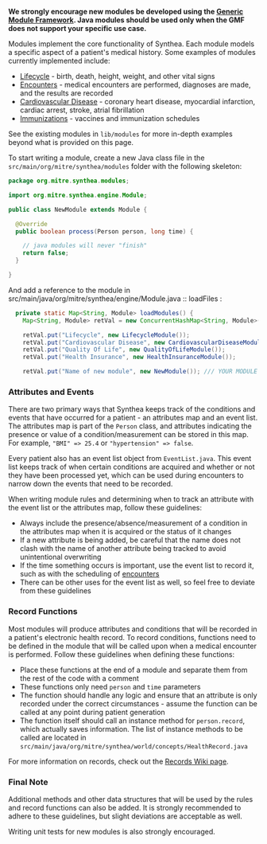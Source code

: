 **We strongly encourage new modules be developed using the [Generic Module Framework](https://github.com/synthetichealth/synthea/wiki/Generic-Module-Framework). Java modules should be used only when the GMF does not support your specific use case.**

Modules implement the core functionality of Synthea. Each module models a specific aspect of a patient's medical history. Some examples of modules currently implemented include:

* [Lifecycle](https://github.com/synthetichealth/synthea/blob/master/src/main/java/org/mitre/synthea/modules/LifecycleModule.java) - birth, death, height, weight, and other vital signs
* [Encounters](https://github.com/synthetichealth/synthea/blob/master/src/main/java/org/mitre/synthea/modules/EncounterModule.java) - medical encounters are performed, diagnoses are made, and the results are recorded
* [Cardiovascular Disease](https://github.com/synthetichealth/synthea/blob/master/src/main/java/org/mitre/synthea/modules/CardiovascularDiseaseModule.java) - coronary heart disease, myocardial infarction, cardiac arrest, stroke, atrial fibrillation
* [Immunizations](https://github.com/synthetichealth/synthea/blob/master/src/main/java/org/mitre/synthea/modules/Immunizations.java) - vaccines and immunization schedules

See the existing modules in `lib/modules` for more in-depth examples beyond what is provided on this page.

To start writing a module, create a new Java class file in the `src/main/org/mitre/synthea/modules` folder with the following skeleton:

```java
package org.mitre.synthea.modules;

import org.mitre.synthea.engine.Module;

public class NewModule extends Module {

  @Override
  public boolean process(Person person, long time) {

    // java modules will never "finish"
    return false;
  }

}
``` 

And add a reference to the module in src/main/java/org/mitre/synthea/engine/Module.java :: loadFiles : 

```java
  private static Map<String, Module> loadModules() {
    Map<String, Module> retVal = new ConcurrentHashMap<String, Module>();

    retVal.put("Lifecycle", new LifecycleModule());
    retVal.put("Cardiovascular Disease", new CardiovascularDiseaseModule());
    retVal.put("Quality Of Life", new QualityOfLifeModule());
    retVal.put("Health Insurance", new HealthInsuranceModule());

    retVal.put("Name of new module", new NewModule()); /// YOUR MODULE HERE

```

### Attributes and Events

There are two primary ways that Synthea keeps track of the conditions and events that have occurred for a patient - an attributes map and an event list. The attributes map is part of the `Person` class, and attributes indicating the presence or value of a condition/measurement can be stored in this map. For example, `"BMI" => 25.4` or `"hypertension" => false`. 

Every patient also has an event list object from `EventList.java`.  This event list keeps track of when certain conditions are acquired and whether or not they have been processed yet, which can be used during encounters to narrow down the events that need to be recorded.

When writing module rules and determining when to track an attribute with the event list or the attributes map, follow these guidelines:

* Always include the presence/absence/measurement of a condition in the attributes map when it is acquired or the status of it changes
* If a new attribute is being added, be careful that the name does not clash with the name of another attribute being tracked to avoid unintentional overwriting
* If the time something occurs is important, use the event list to record it, such as with the scheduling of [encounters](https://github.com/synthetichealth/synthea/blob/master/src/main/java/org/mitre/synthea/modules/EncounterModule.java)
* There can be other uses for the event list as well, so feel free to deviate from these guidelines 

### Record Functions

Most modules will produce attributes and conditions that will be recorded in a patient's electronic health record. To record conditions, functions need to be defined in the module that will be called upon when a medical encounter is performed. Follow these guidelines when defining these functions:

* Place these functions at the end of a module and separate them from the rest of the code with a comment
* These functions only need `person` and `time` parameters
* The function should handle any logic and ensure that an attribute is only recorded under the correct circumstances - assume the function can be called at any point during patient generation
* The function itself should call an instance method for `person.record`, which actually saves information. The list of instance methods to be called are located in `src/main/java/org/mitre/synthea/world/concepts/HealthRecord.java`

For more information on records, check out the [Records Wiki page](https://github.com/synthetichealth/synthea/wiki/Records).

### Final Note
Additional methods and other data structures that will be used by the rules and record functions can also be added. It is strongly recommended to adhere to these guidelines, but slight deviations are acceptable as well.

Writing unit tests for new modules is also strongly encouraged.